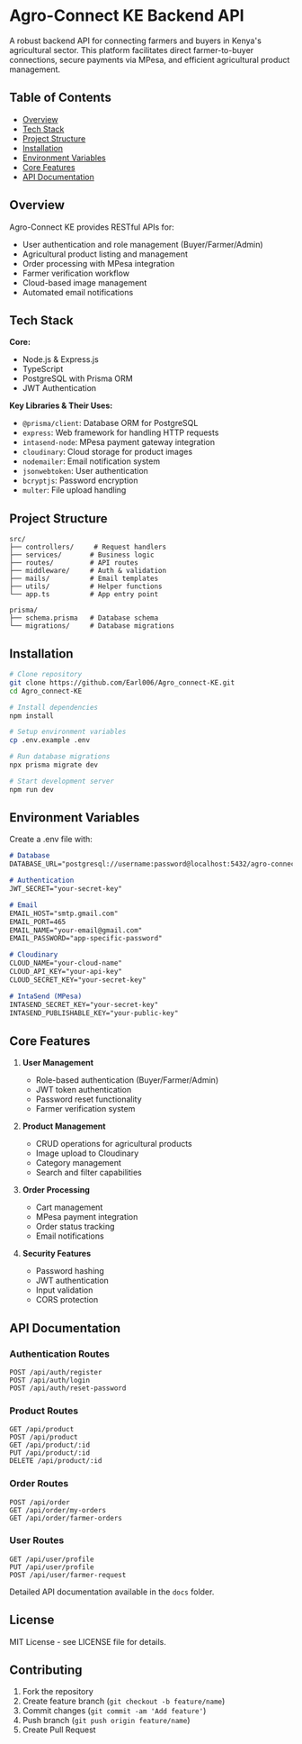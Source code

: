 # Agro-Connect KE Backend API

A robust backend API for connecting farmers and buyers in Kenya's agricultural sector. This platform facilitates direct farmer-to-buyer connections, secure payments via MPesa, and efficient agricultural product management.

## Table of Contents

- [Overview](#overview)
- [Tech Stack](#tech-stack)
- [Project Structure](#project-structure)
- [Installation](#installation)
- [Environment Variables](#environment-variables)
- [Core Features](#core-features)
- [API Documentation](#api-documentation)

## Overview

Agro-Connect KE provides RESTful APIs for:
- User authentication and role management (Buyer/Farmer/Admin)
- Agricultural product listing and management 
- Order processing with MPesa integration
- Farmer verification workflow
- Cloud-based image management
- Automated email notifications

## Tech Stack

**Core:**
- Node.js & Express.js
- TypeScript
- PostgreSQL with Prisma ORM
- JWT Authentication

**Key Libraries & Their Uses:**
- `@prisma/client`: Database ORM for PostgreSQL
- `express`: Web framework for handling HTTP requests
- `intasend-node`: MPesa payment gateway integration
- `cloudinary`: Cloud storage for product images
- `nodemailer`: Email notification system
- `jsonwebtoken`: User authentication
- `bcryptjs`: Password encryption
- `multer`: File upload handling

## Project Structure
```
src/
├── controllers/     # Request handlers
├── services/       # Business logic
├── routes/         # API routes
├── middleware/     # Auth & validation
├── mails/          # Email templates
├── utils/          # Helper functions
└── app.ts          # App entry point

prisma/
├── schema.prisma   # Database schema
└── migrations/     # Database migrations
```
## Installation

```bash
# Clone repository
git clone https://github.com/Earl006/Agro_connect-KE.git
cd Agro_connect-KE

# Install dependencies
npm install

# Setup environment variables
cp .env.example .env

# Run database migrations
npx prisma migrate dev

# Start development server
npm run dev
```
## Environment Variables
Create a .env file with:

```markdown
# Database
DATABASE_URL="postgresql://username:password@localhost:5432/agro-connect"

# Authentication
JWT_SECRET="your-secret-key"

# Email
EMAIL_HOST="smtp.gmail.com"
EMAIL_PORT=465
EMAIL_NAME="your-email@gmail.com"
EMAIL_PASSWORD="app-specific-password"

# Cloudinary
CLOUD_NAME="your-cloud-name"
CLOUD_API_KEY="your-api-key"
CLOUD_SECRET_KEY="your-secret-key"

# IntaSend (MPesa)
INTASEND_SECRET_KEY="your-secret-key"
INTASEND_PUBLISHABLE_KEY="your-public-key"
```
## Core Features

1. **User Management**
   - Role-based authentication (Buyer/Farmer/Admin)
   - JWT token authentication
   - Password reset functionality
   - Farmer verification system

2. **Product Management**
   - CRUD operations for agricultural products
   - Image upload to Cloudinary
   - Category management
   - Search and filter capabilities

3. **Order Processing**
   - Cart management
   - MPesa payment integration
   - Order status tracking
   - Email notifications

4. **Security Features**
   - Password hashing
   - JWT authentication
   - Input validation
   - CORS protection

## API Documentation

### Authentication Routes
```http
POST /api/auth/register
POST /api/auth/login
POST /api/auth/reset-password
```

### Product Routes
```http
GET /api/product
POST /api/product
GET /api/product/:id
PUT /api/product/:id
DELETE /api/product/:id
```

### Order Routes
```http
POST /api/order
GET /api/order/my-orders
GET /api/order/farmer-orders
```

### User Routes
```http
GET /api/user/profile
PUT /api/user/profile
POST /api/user/farmer-request
```

Detailed API documentation available in the `docs` folder.

## License

MIT License - see LICENSE file for details.

## Contributing

1. Fork the repository
2. Create feature branch (`git checkout -b feature/name`)
3. Commit changes (`git commit -am 'Add feature'`)
4. Push branch (`git push origin feature/name`)
5. Create Pull Request
